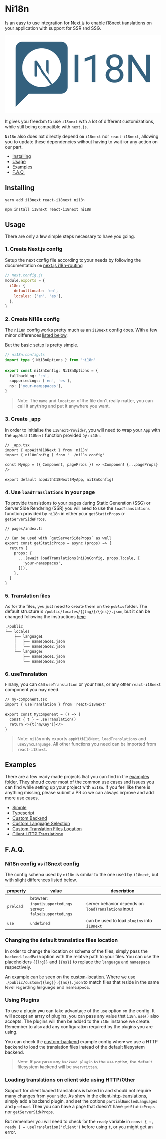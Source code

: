# Ni18n

Is an easy to use integration for [Next.js](https://nextjs.org/) to enable [i18next](https://www.i18next.com/) translations on your application with support for SSR and SSG.

<img src="./.github/assets/logo.svg" />

It gives you freedom to use `i18next` with a lot of different customizations, while still being compatible with `next.js`.

`Ni18n` also does not directly depend on `i18next` nor `react-i18next`, allowing you to update these dependencies without having to wait for any action on our part.

- [Installing](#installing)
- [Usage](#usage)
- [Examples](#Examples)
- [F.A.Q.](#faq)

## Installing

```shell
yarn add i18next react-i18next ni18n
```

```shell
npm install i18next react-i18next ni18n
```

## Usage

There are only a few simple steps necessary to have you going.

### 1. Create Next.js config

Setup the next config file according to your needs by following the documentation on [next.js i18n-routing](https://nextjs.org/docs/advanced-features/i18n-routing)

```js
// next.config.js
module.exports = {
  i18n: {
    defaultLocale: 'en',
    locales: ['en', 'es'],
  },
}
```

### 2. Create Ni18n config

The `ni18n` config works pretty much as an `i18next` config does. With a few minor differences [listed below](#ni18n-config-vs-i18next-config).

But the basic setup is pretty simple.

```ts
// ni18n.config.ts
import type { Ni18nOptions } from 'ni18n'

export const ni18nConfig: Ni18nOptions = {
  fallbackLng: 'en',
  supportedLngs: ['en', 'es'],
  ns: ['your-namespaces'],
}
```

> Note: The `name` and `location` of the file don't really matter, you can call it anything and put it anywhere you want.

### 3. Create \_app

In order to initialize the `I18nextProvider`, you will need to wrap your `App` with the `appWithI18Next` function provided by `ni18n`.

```tsx
// _app.tsx
import { appWithI18Next } from 'ni18n'
import { ni18nConfig } from '../ni18n.config'

const MyApp = ({ Component, pageProps }) => <Component {...pageProps} />

export default appWithI18Next(MyApp, ni18nConfig)
```

### 4. Use `loadTranslations` in your page

To provide translations to your pages during Static Generation (SSG) or Server Side Rendering (SSR) you will need to use the `loadTranslations` function provided by `ni18n` in either your `getStaticProps` or `getServerSideProps`.

```tsx
// pages/index.ts

// Can be used with `getServerSideProps` as well
export const getStaticProps = async (props) => {
  return {
    props: {
      ...(await loadTranslations(ni18nConfig, props.locale, [
        'your-namespaces',
      ])),
    },
  }
}
```

### 5. Translation files

As for the files, you just need to create them on the `public` folder. The default structure is `/public/locales/{{lng}}/{{ns}}.json`, but it can be changed following the instructions [here](#changing-the-default-translation-files-location)

```
./public
└── locales
    ├── language1
    │   ├── namespace1.json
    │   └── namespace2.json
    └── language2
        ├── namespace1.json
        └── namespace2.json
```

### 6. useTranslation

Finally, you can call `useTranslation` on your files, or any other `react-i18next` component you may need.

```tsx
// my-component.tsx
import { useTranslation } from 'react-i18next'

export const MyComponent = () => {
  const { t } = useTranslation()
  return <>{t('myKey')}</>
}
```

> Note: `ni18n` only exports `appWithI18Next`, `loadTranslations` and `useSyncLanguage`. All other functions you need can be imported from `react-i18next`.

## Examples

There are a few ready made projects that you can find in the [examples folder](./examples). They should cover most of the common use cases and issues you can find while setting up your project with `ni18n`. If you feel like there is anything missing, please submit a PR so we can always improve and add more use cases.

- [Simple](./examples/simple)
- [Typescript](./examples/typescript)
- [Custom Backend](./examples/custom-backend)
- [Custom Language Selection](./examples/custom-language-selection)
- [Custom Translation Files Location](./examples/custom-location)
- [Client HTTP Translations](./examples/client-http-translations)

## F.A.Q.

### Ni18n config vs i18next config

The config schema used by `ni18n` is similar to the one used by `i18next`, but with slight differences listed below.

| property  | value                                                                                          | description                                         |
| --------- | ---------------------------------------------------------------------------------------------- | --------------------------------------------------- |
| `preload` | <div><div>browser: `input\|supportedLngs`</div><div>server: `false\|supportedLngs`</div></div> | server behavior depends on `loadTranslations` input |
| `use`     | `undefined`                                                                                    | can be used to load `plugins` into `i18next`        |

### Changing the default translation files location

In order to change the location or schema of the files, simply pass the `backend.loadPath` option with the relative path to your files. You can use the placeholders `{{lng}}` and `{{ns}}` to replace the `language` and `namespace` respectively.

An example can be seen on the [custom-location](./examples/custom-location/ni18n.config.js). Where we use `./public/custom/{{lng}}.{{ns}}.json` to match files that reside in the same level regarding language and namespace.

### Using Plugins

To use a plugin you can take advantage of the `use` option on the config. It will accept an array of plugins, you can pass any value that `i18n.use()` also accepts. The plugins will then be added to the `i18n` instance we create. Remember to also add any configuration required by the plugins you are using.

You can check the [custom-backend](examples/custom-backend/ni18n.config.js) example config where we use a HTTP backend to load the translation files instead of the default filesystem backend.

> Note: If you pass any `backend plugin` to the `use` option, the default filesystem backend will be `overwritten`.

### Loading translations on client side using HTTP/Other

Support for client loaded translations is baked in and should not require many changes from your side. As show in the [client-http-translations](examples/client-http-translations/ni18n.config.js), simply add a backend plugin, and set the options `partialBundledLanguages` and `preload`. Then you can have a page that doesn't have `getStaticProps` nor `getServerSideProps`.

But remember you will need to check for the `ready` variable in `const { t, ready } = useTranslation('client')` before using `t`, or you might get an error.
